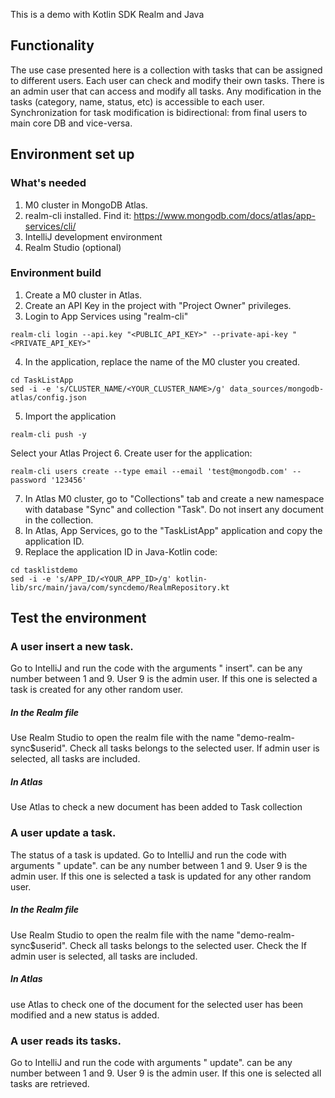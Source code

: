 This is a demo with Kotlin SDK Realm and Java

## Functionality
The use case presented here is a collection with tasks that can be assigned to different users. Each user can check and modify their own tasks. There is an admin user that can access and modify all tasks.
Any modification in the tasks (category, name, status, etc) is accessible to each user. 
Synchronization for task modification is bidirectional: from final users to main core DB and vice-versa.

## Environment set up

### What's needed

1. M0 cluster in MongoDB Atlas.
2. realm-cli installed. Find it: https://www.mongodb.com/docs/atlas/app-services/cli/
3. IntelliJ development environment
4. Realm Studio (optional)

### Environment build

1. Create a M0 cluster in Atlas.
2. Create an API Key in the project with "Project Owner" privileges.
3. Login to App Services using "realm-cli"
```
realm-cli login --api.key "<PUBLIC_API_KEY>" --private-api-key "<PRIVATE_API_KEY>"
```
4. In the application, replace the name of the M0 cluster you created.
  ```` 
cd TaskListApp
sed -i -e 's/CLUSTER_NAME/<YOUR_CLUSTER_NAME>/g' data_sources/mongodb-atlas/config.json
````
5. Import the application
```
realm-cli push -y
```
Select your Atlas Project
6. Create user for the application:
````
realm-cli users create --type email --email 'test@mongodb.com' --password '123456'
````
7. In Atlas M0 cluster, go to "Collections" tab and create a new namespace with database "Sync" and collection "Task". Do not insert any document in the collection.
8. In Atlas, App Services, go to the "TaskListApp" application and copy the application ID. 
9. Replace the application ID in Java-Kotlin code:
````
cd tasklistdemo
sed -i -e 's/APP_ID/<YOUR_APP_ID>/g' kotlin-lib/src/main/java/com/syncdemo/RealmRepository.kt
````

## Test the environment 

### A user insert a new task.
Go to IntelliJ and run the code with the arguments "<userId> insert". <userId> can be any number between 1 and 9. 
User 9 is the admin user. If this one is selected a task is created for any other random user.

##### In the Realm file
Use Realm Studio to open the realm file with the name "demo-realm-sync$userid". Check all tasks belongs to the selected user. If admin user is selected, all tasks are included.

##### In Atlas
Use Atlas to check a new document has been added to Task collection

### A user update a task.
The status of a task is updated.
Go to IntelliJ and run the code with arguments "<userId> update". <userId> can be any number between 1 and 9.
User 9 is the admin user. If this one is selected a task is updated for any other random user.

##### In the Realm file
Use Realm Studio to open the realm file with the name "demo-realm-sync$userid". Check all tasks belongs to the selected user. Check the If admin user is selected, all tasks are included.

##### In Atlas
use Atlas to check one of the document for the selected user has been modified and a new status is added.

### A user reads its tasks.
Go to IntelliJ and run the code with arguments "<userId> update". <userId> can be any number between 1 and 9.
User 9 is the admin user. If this one is selected all tasks are retrieved.
